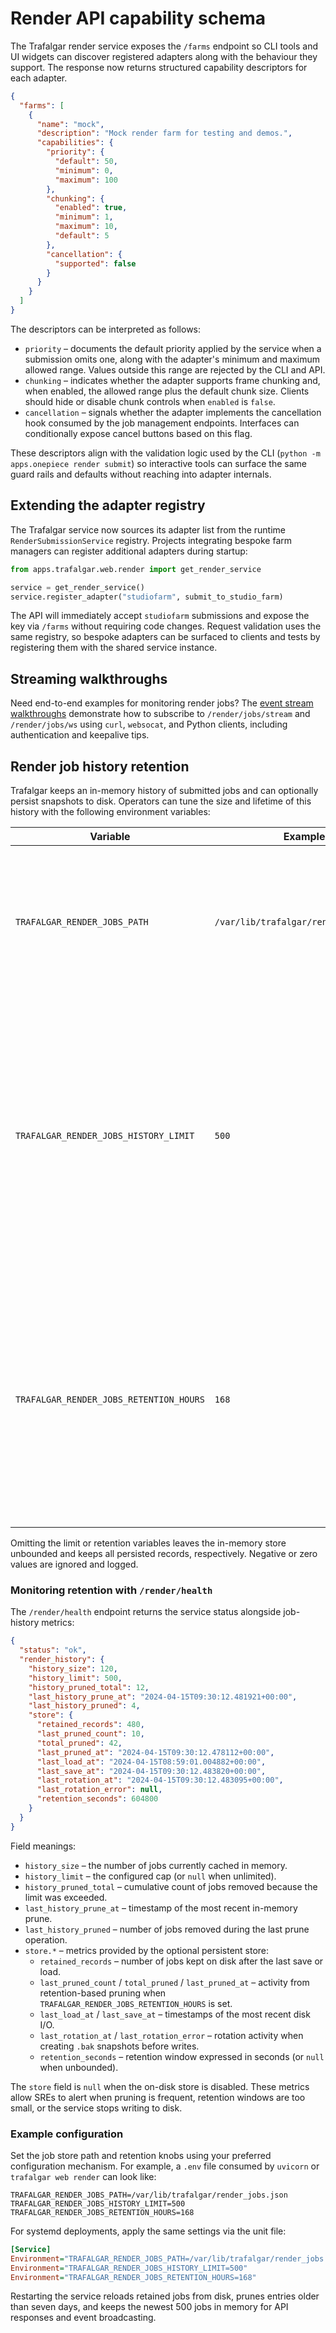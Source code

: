# Render API capability schema

The Trafalgar render service exposes the `/farms` endpoint so CLI tools and UI
widgets can discover registered adapters along with the behaviour they support.
The response now returns structured capability descriptors for each adapter.

```json
{
  "farms": [
    {
      "name": "mock",
      "description": "Mock render farm for testing and demos.",
      "capabilities": {
        "priority": {
          "default": 50,
          "minimum": 0,
          "maximum": 100
        },
        "chunking": {
          "enabled": true,
          "minimum": 1,
          "maximum": 10,
          "default": 5
        },
        "cancellation": {
          "supported": false
        }
      }
    }
  ]
}
```

The descriptors can be interpreted as follows:

- `priority` – documents the default priority applied by the service when a
  submission omits one, along with the adapter's minimum and maximum allowed
  range. Values outside this range are rejected by the CLI and API.
- `chunking` – indicates whether the adapter supports frame chunking and, when
  enabled, the allowed range plus the default chunk size. Clients should hide or
  disable chunk controls when `enabled` is `false`.
- `cancellation` – signals whether the adapter implements the cancellation hook
  consumed by the job management endpoints. Interfaces can conditionally expose
  cancel buttons based on this flag.

These descriptors align with the validation logic used by the CLI
(`python -m apps.onepiece render submit`) so interactive tools can surface the
same guard rails and defaults without reaching into adapter internals.

## Extending the adapter registry

The Trafalgar service now sources its adapter list from the runtime
`RenderSubmissionService` registry. Projects integrating bespoke farm managers
can register additional adapters during startup:

```python
from apps.trafalgar.web.render import get_render_service

service = get_render_service()
service.register_adapter("studiofarm", submit_to_studio_farm)
```

The API will immediately accept `studiofarm` submissions and expose the key via
`/farms` without requiring code changes. Request validation uses the same
registry, so bespoke adapters can be surfaced to clients and tests by
registering them with the shared service instance.

## Streaming walkthroughs

Need end-to-end examples for monitoring render jobs? The
[event stream walkthroughs](./examples/trafalgar_event_streams.md) demonstrate
how to subscribe to `/render/jobs/stream` and `/render/jobs/ws` using `curl`,
`websocat`, and Python clients, including authentication and keepalive tips.

## Render job history retention

Trafalgar keeps an in-memory history of submitted jobs and can optionally
persist snapshots to disk. Operators can tune the size and lifetime of this
history with the following environment variables:

| Variable | Example | Behaviour |
| --- | --- | --- |
| `TRAFALGAR_RENDER_JOBS_PATH` | `/var/lib/trafalgar/render_jobs.json` | Enables the on-disk job store. When set, the service reloads job history on startup and writes updates after each submission or status change. |
| `TRAFALGAR_RENDER_JOBS_HISTORY_LIMIT` | `500` | Caps the in-memory history. When the limit is exceeded, the oldest records are pruned, SSE subscribers receive a `job.removed` event, and the `/render/health` metrics update their prune counters. Use this to bound memory usage when farms submit thousands of jobs. |
| `TRAFALGAR_RENDER_JOBS_RETENTION_HOURS` | `168` | Applies age-based pruning to the persistent store. Entries older than the configured number of hours are removed during each save as well as on service startup. For example, `168` keeps a rolling seven-day window of historical jobs on disk. |

Omitting the limit or retention variables leaves the in-memory store unbounded
and keeps all persisted records, respectively. Negative or zero values are
ignored and logged.

### Monitoring retention with `/render/health`

The `/render/health` endpoint returns the service status alongside job-history
metrics:

```json
{
  "status": "ok",
  "render_history": {
    "history_size": 120,
    "history_limit": 500,
    "history_pruned_total": 12,
    "last_history_prune_at": "2024-04-15T09:30:12.481921+00:00",
    "last_history_pruned": 4,
    "store": {
      "retained_records": 480,
      "last_pruned_count": 10,
      "total_pruned": 42,
      "last_pruned_at": "2024-04-15T09:30:12.478112+00:00",
      "last_load_at": "2024-04-15T08:59:01.004882+00:00",
      "last_save_at": "2024-04-15T09:30:12.483820+00:00",
      "last_rotation_at": "2024-04-15T09:30:12.483095+00:00",
      "last_rotation_error": null,
      "retention_seconds": 604800
    }
  }
}
```

Field meanings:

- `history_size` – the number of jobs currently cached in memory.
- `history_limit` – the configured cap (or `null` when unlimited).
- `history_pruned_total` – cumulative count of jobs removed because the limit
  was exceeded.
- `last_history_prune_at` – timestamp of the most recent in-memory prune.
- `last_history_pruned` – number of jobs removed during the last prune
  operation.
- `store.*` – metrics provided by the optional persistent store:
  - `retained_records` – number of jobs kept on disk after the last save or
    load.
  - `last_pruned_count` / `total_pruned` / `last_pruned_at` – activity from
    retention-based pruning when `TRAFALGAR_RENDER_JOBS_RETENTION_HOURS` is set.
  - `last_load_at` / `last_save_at` – timestamps of the most recent disk I/O.
  - `last_rotation_at` / `last_rotation_error` – rotation activity when
    creating `.bak` snapshots before writes.
  - `retention_seconds` – retention window expressed in seconds (or `null`
    when unbounded).

The `store` field is `null` when the on-disk store is disabled. These metrics
allow SREs to alert when pruning is frequent, retention windows are too small,
or the service stops writing to disk.

### Example configuration

Set the job store path and retention knobs using your preferred configuration
mechanism. For example, a `.env` file consumed by `uvicorn` or `trafalgar web
render` can look like:

```dotenv
TRAFALGAR_RENDER_JOBS_PATH=/var/lib/trafalgar/render_jobs.json
TRAFALGAR_RENDER_JOBS_HISTORY_LIMIT=500
TRAFALGAR_RENDER_JOBS_RETENTION_HOURS=168
```

For systemd deployments, apply the same settings via the unit file:

```ini
[Service]
Environment="TRAFALGAR_RENDER_JOBS_PATH=/var/lib/trafalgar/render_jobs.json"
Environment="TRAFALGAR_RENDER_JOBS_HISTORY_LIMIT=500"
Environment="TRAFALGAR_RENDER_JOBS_RETENTION_HOURS=168"
```

Restarting the service reloads retained jobs from disk, prunes entries older
than seven days, and keeps the newest 500 jobs in memory for API responses and
event broadcasting.
